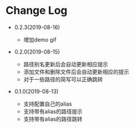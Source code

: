 # Change Log
- 0.2.3(2019-08-16)
  - 增加demo gif
- 0.2.0(2019-08-15)
  - 路径别名更新后会自动更新相应提示
  - 添加文件和删除文件后会自动更新相应的提示
  - 对于一些路径的简写可以正确跳转

- 0.1.0(2019-08-13)
  - 支持配置自己的alias
  - 支持带有alias的路径提示
  - 支持带有alias的路径跳转